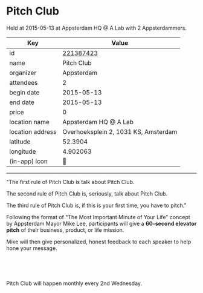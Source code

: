 # Pitch Club
Held at 2015-05-13 at Appsterdam HQ @ A Lab with 2 Appsterdammers.
        
|Key|Value
|---|---|
|id|[221387423](https://www.meetup.com/appsterdam/events/221387423/)|
|name|Pitch Club|
|organizer|Appsterdam|
|attendees|2|
|begin date|2015-05-13|
|end date|2015-05-13|
|price|0|
|location name|Appsterdam HQ @ A Lab|
|location address|Overhoeksplein 2, 1031 KS, Amsterdam|
|latitude|52.3904|
|longitude|4.902063|
|(in-app) icon|🎤|

---

"The first rule of Pitch Club is talk about Pitch Club.

The second rule of Pitch Club is, seriously, talk about Pitch Club.

The third rule of Pitch Club is, if this is your first time, you have to pitch."

Following the format of "The Most Important Minute of Your Life" concept by Appsterdam Mayor Mike Lee, participants will give a **60-second elevator pitch** of their business, product, or life mission.

Mike will then give personalized, honest feedback to each speaker to help hone your message.

 

 

Pitch Club will happen monthly every 2nd Wednesday.


